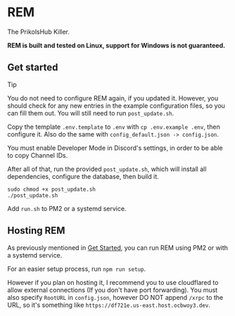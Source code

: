 # REM
The PrikolsHub Killer.

**REM is built and tested on Linux, support for Windows is not guaranteed.**

## Get started

> [!TIP]
> You do not need to configure REM again, if you updated it. However, you should check for any new entries in the example configuration files, so you can fill them out. You will still need to run `post_update.sh`.

Copy the template `.env.template` to `.env` with `cp .env.example .env`, then configure it. Also do the same with `config_default.json -> config.json`.

You must enable Developer Mode in Discord's settings, in order to be able to copy Channel IDs.

After all of that, run the provided `post_update.sh`, which will install all dependencies, configure the database, then build it.

```
sudo chmod +x post_update.sh
./post_update.sh
```
Add `run.sh` to PM2 or a systemd service.

## Hosting REM

As previously mentioned in [Get Started](#get-started), you can run REM using PM2 or with a systemd service.

For an easier setup process, run `npm run setup`.

However if you plan on hosting it, I recommend you to use cloudflared to allow external connections (If you don't have port forwarding). You must also specify `RootURL` in `config.json`, however DO NOT append `/xrpc` to the URL, so it's something like `https://df721e.us-east.host.ocbwoy3.dev`. 
